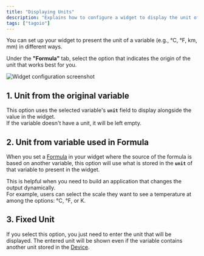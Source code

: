 ```yaml
---
title: "Displaying Units"
description: "Explains how to configure a widget to display the unit of a variable and how to select the unit origin (original variable, variable used in a formula, or a fixed unit)."
tags: ["tagoio"]
---
```

You can set up your widget to present the unit of a variable (e.g., °C, °F, km, mm) in different ways.

Under the **"Formula"** tab, select the option that indicates the origin of the unit that works best for you.

![Widget configuration screenshot](/docs_imagem/tagoio/displaying-units-2.gif)

## 1. Unit from the original variable

This option uses the selected variable's **`unit`** field to display alongside the value in the widget.  
If the variable doesn't have a unit, it will be left empty.


## 2. Unit from variable used in Formula

When you set a [Formula](/docs/tagoio/widgets/general/formula.md) in your widget where the source of the formula is based on another variable, this option will use what is stored in the **`unit`** of that variable to present in the widget.

This is helpful when you need to build an application that changes the output dynamically.  
For example, users can select the scale they want to see a temperature at among the options: °C, °F, or K.


## 3. Fixed Unit

If you select this option, you just need to enter the unit that will be displayed. The entered unit will be shown even if the variable contains another unit stored in the [Device](/docs/tagoio/devices/).